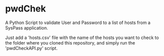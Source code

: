 # pwdChek
A Python Script to validate User and Password to a list of hosts from a SysPass application.

Just add a 'hosts.csv' file with the name of the hosts you want to check to the folder where you cloned this repository, and simply run the 'pwdCheckAPI.py' script.
